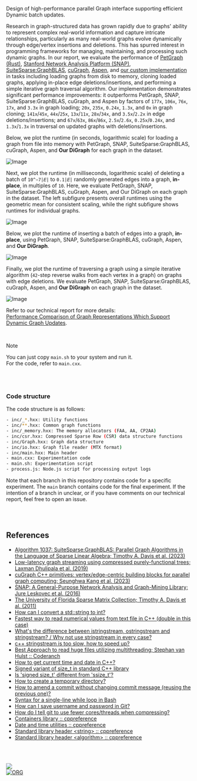 Design of high-performance parallel Graph interface supporting efficient Dynamic batch updates.

Research in graph-structured data has grown rapidly due to graphs' ability to represent complex real-world information and capture intricate relationships, particularly as many real-world graphs evolve dynamically through edge/vertex insertions and deletions. This has spurred interest in programming frameworks for managing, maintaining, and processing such dynamic graphs. In our report, we evaluate the performance of [PetGraph (Rust)], [Stanford Network Analysis Platform (SNAP)], [SuiteSparse:GraphBLAS], [cuGraph], [Aspen], and [our custom implementation] in tasks including loading graphs from disk to memory, cloning loaded graphs, applying in-place edge deletions/insertions, and performing a simple iterative graph traversal algorithm. Our implementation demonstrates significant performance improvements: it outperforms PetGraph, SNAP, SuiteSparse:GraphBLAS, cuGraph, and Aspen by factors of `177x`, `106x`, `76x`, `17x`, and `3.3x` in graph loading; `20x`, `235x`, `0.24x`, `1.3x`, and `0x` in graph cloning; `141x`/`45x`, `44x`/`25x`, `13x`/`11x`, `28x`/`34x`, and `3.5x`/`2.2x` in edge deletions/insertions; and `67x`/`63x`, `86x`/`86x`, `2.5x`/`2.6x`, `0.25x`/`0.24x`, and `1.3x`/`1.3x` in traversal on updated graphs with deletions/insertions.

Below, we plot the runtime (in seconds, logarithmic scale) for loading a graph from file into memory with PetGraph, SNAP, SuiteSparse:GraphBLAS, cuGraph, Aspen, and **Our DiGraph** for each graph in the dataset.

![Image](https://github.com/user-attachments/assets/3ef09c02-3fa1-4558-9cef-45531093a47a)

Next, we plot the runtime (in milliseconds, logarithmic scale) of deleting a batch of `10^−7|𝐸|` to `0.1|𝐸|` randomly generated edges into a graph, **in-place**, in multiples of `10`. Here, we evaluate PetGraph, SNAP, SuiteSparse:GraphBLAS, cuGraph, Aspen, and Our DiGraph on each graph in the dataset. The left subfigure presents overall runtimes using the geometric mean for consistent scaling, while the right subfigure shows runtimes for individual graphs.

![Image](https://github.com/user-attachments/assets/7252a1fc-abb2-4f38-afd5-0479e08c6468)


Below, we plot the runtime of inserting a batch of edges into a graph, **in-place**, using PetGraph, SNAP, SuiteSparse:GraphBLAS, cuGraph, Aspen, and **Our DiGraph**.

![Image](https://github.com/user-attachments/assets/a5edbd2e-012e-4d52-9edc-fc5f83bf2d21)

Finally, we plot the runtime of traversing a graph using a simple iterative algorithm (`42`-step reverse walks from each vertex in a graph) on graphs with edge deletions. We evaluate PetGraph, SNAP, SuiteSparse:GraphBLAS, cuGraph, Aspen, and **Our DiGraph** on each graph in the dataset.

![Image](https://github.com/user-attachments/assets/60ec8b22-e4d0-4ee7-8752-21bda26add01)

Refer to our technical report for more details: \
[Performance Comparison of Graph Representations Which Support Dynamic Graph Updates][report].

<br>

> [!NOTE]
> You can just copy `main.sh` to your system and run it. \
> For the code, refer to `main.cxx`.

<br>
<br>


### Code structure

The code structure is as follows:

```bash
- inc/_*.hxx: Utility functions
- inc/**.hxx: Common graph functions
- inc/_memory.hxx: The memory allocators (FAA, AA, CP2AA)
- inc/csr.hxx: Compressed Sparse Row (CSR) data structure functions
- inc/Graph.hxx: Graph data structure
- inc/io.hxx: Graph file reader (MTX format)
- inc/main.hxx: Main header
- main.cxx: Experimentation code
- main.sh: Experimentation script
- process.js: Node.js script for processing output logs
```

Note that each branch in this repository contains code for a specific experiment. The `main` branch contains code for the final experiment. If the intention of a branch in unclear, or if you have comments on our technical report, feel free to open an issue.

<br>
<br>


## References

- [Algorithm 1037: SuiteSparse:GraphBLAS: Parallel Graph Algorithms in the Language of Sparse Linear Algebra; Timothy A. Davis et al. (2023)](https://dl.acm.org/doi/full/10.1145/3577195)
- [Low-latency graph streaming using compressed purely-functional trees; Laxman Dhulipala et al. (2019)](https://dl.acm.org/doi/abs/10.1145/3314221.3314598)
- [cuGraph C++ primitives: vertex/edge-centric building blocks for parallel graph computing; Seunghwa Kang et al. (2023)](https://ieeexplore.ieee.org/abstract/document/10196665)
- [SNAP: A General-Purpose Network Analysis and Graph-Mining Library; Jure Leskovec et al. (2016)](https://dl.acm.org/doi/abs/10.1145/2898361)
- [The University of Florida Sparse Matrix Collection; Timothy A. Davis et al. (2011)](https://doi.org/10.1145/2049662.2049663)
- [How can I convert a std::string to int?](https://stackoverflow.com/a/7664227/1413259)
- [Fastest way to read numerical values from text file in C++ (double in this case)](https://stackoverflow.com/a/5678975/1413259)
- [What's the difference between istringstream, ostringstream and stringstream? / Why not use stringstream in every case?](https://stackoverflow.com/a/3292168/1413259)
- [c++ stringstream is too slow, how to speed up?](https://stackoverflow.com/a/5830907/1413259)
- [Best Approach to read huge files utilizing multithreading; Stephan van Hulst :: Coderanch](https://coderanch.com/t/699934/java/Approach-read-huge-files-utilizing)
- [How to get current time and date in C++?](https://stackoverflow.com/a/997988/1413259)
- [Signed variant of size_t in standard C++ library](https://stackoverflow.com/q/65496071/1413259)
- [Is 'signed size_t' different from 'ssize_t'?](https://stackoverflow.com/q/20744349/1413259)
- [How to create a temporary directory?](https://stackoverflow.com/a/4632032/1413259)
- [How to amend a commit without changing commit message (reusing the previous one)?](https://stackoverflow.com/a/10365442/1413259)
- [Syntax for a single-line while loop in Bash](https://stackoverflow.com/a/1289029/1413259)
- [How can I save username and password in Git?](https://stackoverflow.com/a/35942890/1413259)
- [How do I tell git to use fewer cores/threads when compressing?](https://superuser.com/a/539478/305990)
- [Containers library :: cppreference](https://en.cppreference.com/w/cpp/container)
- [Date and time utilities :: cppreference](https://en.cppreference.com/w/cpp/chrono)
- [Standard library header &lt;string&gt; :: cppreference](https://en.cppreference.com/w/cpp/header/string)
- [Standard library header &lt;algorithm&gt; :: cppreference](https://en.cppreference.com/w/cpp/header/algorithm)

<br>
<br>


[![](https://img.youtube.com/vi/yqO7wVBTuLw/maxresdefault.jpg)](https://www.youtube.com/watch?v=yqO7wVBTuLw)<br>
[![ORG](https://img.shields.io/badge/org-puzzlef-green?logo=Org)](https://puzzlef.github.io)


[PetGraph (Rust)]: https://github.com/petgraph/petgraph
[Stanford Network Analysis Platform (SNAP)]: https://github.com/snap-stanford/snap
[SuiteSparse:GraphBLAS]: https://github.com/GraphBLAS/LAGraph
[cuGraph]: https://github.com/rapidsai/cugraph
[Aspen]: https://github.com/ldhulipala/aspen
[our custom implementation]: https://github.com/puzzlef/graph-openmp
[sheets-o1]: https://docs.google.com/spreadsheets/d/102WZCbN0cGFns8VlCoY_b-_dh-5C9JhPKgUg2d32WU0/edit?usp=sharing
[report]: https://arxiv.org/abs/2502.13862

